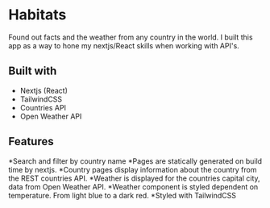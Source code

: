 # Habitats

Found out facts and the weather from any country in the world. I built this app as a way to hone my nextjs/React skills when working with API's.

## Built with

* Nextjs (React)
* TailwindCSS
* Countries API
* Open Weather API

## Features

*Search and filter by country name
*Pages are statically generated on build time by nextjs.
*Country pages display information about the country from the REST countries API.
*Weather is displayed for the countries capital city, data from Open Weather API.
*Weather component is styled dependent on temperature. From light blue to a dark red.
*Styled with TailwindCSS
